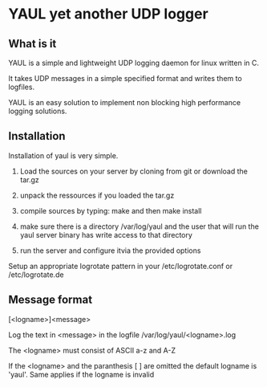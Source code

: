 # YAUL yet another UDP logger

## What is it
YAUL is a simple and lightweight UDP logging daemon for linux written in C.

It takes UDP messages in a simple specified format and writes them to logfiles.

YAUL is an easy solution to implement non blocking high performance logging
solutions.

## Installation
Installation of yaul is very simple.

1. Load the sources on your server by cloning from git or download the tar.gz

2. unpack the ressources if you loaded the tar.gz

3. compile sources by typing: make and then make install

4. make sure there is a directory /var/log/yaul and the user that will run the
yaul server binary has write access to that directory

5. run the server and configure itvia the provided options 

Setup an appropriate logrotate pattern in your /etc/logrotate.conf or /etc/logrotate.de

## Message format
\[\<logname\>\]\<message\>

Log the text in \<message\> in the logfile /var/log/yaul/\<logname\>.log

The \<logname\> must consist of ASCII a-z and A-Z

If the \<logname\> and the paranthesis [ ] are omitted the default logname is 'yaul'. Same applies if the logname is invalid
